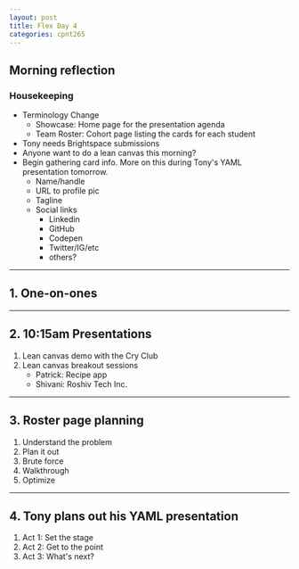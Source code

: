 ```yaml
---
layout: post
title: Flex Day 4
categories: cpnt265
---
```


## Morning reflection
### Housekeeping
- Terminology Change
  - Showcase: Home page for the presentation agenda
  - Team Roster: Cohort page listing the cards for each student
- Tony needs Brightspace submissions
- Anyone want to do a lean canvas this morning?
- Begin gathering card info. More on this during Tony's YAML presentation tomorrow.
    - Name/handle
    - URL to profile pic
    - Tagline
    - Social links
        - Linkedin
        - GitHub
        - Codepen
        - Twitter/IG/etc
        - others?

---

## 1. One-on-ones

---

## 2. 10:15am Presentations
1. Lean canvas demo with the Cry Club
2. Lean canvas breakout sessions
    - Patrick: Recipe app
    - Shivani: Roshiv Tech Inc.

---

## 3. Roster page planning
1. Understand the problem
2. Plan it out
3. Brute force
4. Walkthrough
5. Optimize

---

## 4. Tony plans out his YAML presentation
1. Act 1: Set the stage
2. Act 2: Get to the point
3. Act 3: What's next?